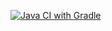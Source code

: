 [![Java CI with Gradle](https://github.com/MariaGamzina/post/actions/workflows/gradle.yml/badge.svg)](https://github.com/MariaGamzina/post/actions/workflows/gradle.yml)